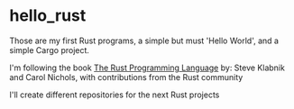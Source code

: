 # hello_rust

Those are my first Rust programs, a simple but must 'Hello World', and
a simple Cargo project.

I'm following the book 
[The Rust Programming Language](https://dl.ebooksworld.ir/motoman/No.Starch.Press.The.Rust.Programming.Language.www.EBooksWorld.ir.pdf)
by: Steve Klabnik and Carol Nichols,
with contributions from the Rust community

I'll create different repositories for the next Rust projects

